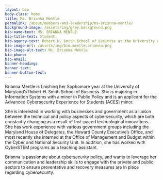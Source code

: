 ```yaml
---
layout: bio
body-class: home
title: Ms. Brianna Mentle
permalink: /about/members-and-leadership/ms-brianna-mentle/
background-image: /assets/img/grey.background.png
bio-name-text: MS. BRIANNA MENTLE
bio-title-text: Student, 
bio-agency-text: Robert H. Smith School of Business at the University of Maryland
bio-image-url: /assets/img/bio.mentle.brianna.png
bio-image-alt-text: Ms. Brianna Mentle
bio-phone: 
bio-email:  
banner-heading: 
banner-text: 
banner-button-text: 
---
```


Brianna Mentle is finishing her Sophomore year at the University of Maryland’s Robert H. Smith School of Business. She is majoring in Information Systems with a minor in Public Policy and is an applicant for the Advanced Cybersecurity Experience for Students (ACES) minor.

She is interested in working with businesses and government as a liaison between the technical and policy aspects of cybersecurity, which are both constantly changing as a result of fast-paced technological innovations. She has work experience with various government groups including the Maryland House of Delegates, the Howard County Executive’s Office, and most recently she interned at the Office of Management and Budget within the Cyber and National Security Unit. In addition, she has worked with CyberSTEM programs as a teaching assistant.

Brianna is passionate about cybersecurity policy, and wants to leverage her communication and leadership skills to engage with the private and public sectors to ensure preventative and recovery measures are in place regarding cybersecurity.


